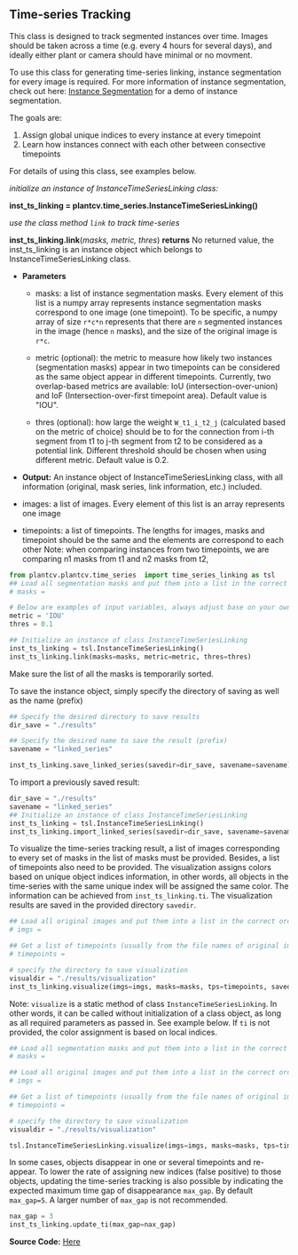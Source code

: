## Time-series Tracking

This class is designed to track segmented instances over time. Images should be taken across a time (e.g. every 4 hours 
for several days), and ideally either plant or camera should have minimal or no movment. 

To use this class for generating time-series linking, instance segmentation for every image is required. For more 
information of instance segmentation, check out here: [Instance Segmentation](instance_segmentation_tutorial.md) for 
a demo of instance segmentation.
 
The goals are:
1) Assign global unique indices to every instance at every timepoint
2) Learn how instances connect with each other between consective timepoints

For details of using this class, see examples below.

*initialize an instance of InstanceTimeSeriesLinking class:* 

**inst_ts_linking = plantcv.time_series.InstanceTimeSeriesLinking()**

*use the class method `link` to track time-series*

**inst_ts_linking.link**(*masks, metric, thres*)
**returns** No returned value, the inst_ts_linking is an instance object which belongs to InstanceTimeSeriesLinking class. 

- **Parameters**
    - masks: a list of instance segmentation masks. Every element of this list is a numpy array represents instance 
      segmentation masks correspond to one image (one timepoint). To be specific, a numpy array of size `r*c*n` represents 
      that there are `n` segmented instances in the image (hence `n` masks), and the size of the original image is `r*c`.

    - metric (optional): the metric to measure how likely two instances (segmentation masks) appear in two timepoints 
      can be considered as the same object appear in different timepoints. Currently, two overlap-based metrics are 
      available: IoU (intersection-over-union) and IoF (Intersection-over-first timepoint area). 
      Default value is "IOU".

    - thres (optional): how large the weight `W_t1_i_t2_j` (calculated based on the metric of choice) should be to for the 
      connection from i-th segment from t1 to j-th segment from t2 to be considered as a potential link. 
      Different threshold should be chosen when using different metric. Default value is 0.2.

- **Output:**
        An instance object of InstanceTimeSeriesLinking class, with all information (original, mask series, link information, etc.) included.   
    
- images: a list of images. Every element of this list is an array represents one image
- timepoints: a list of timepoints. The lengths for images, masks and timepoint should be the same and the elements are correspond to each other
Note: when comparing instances from two timepoints, we are comparing n1 masks from t1 and n2 masks from t2, 


```python
from plantcv.plantcv.time_series  import time_series_linking as tsl
## Load all segmentation masks and put them into a list in the correct order here
# masks = 

# Below are examples of input variables, always adjust base on your own application. 
metric = 'IOU'
thres = 0.1

## Initialize an instance of class InstanceTimeSeriesLinking
inst_ts_linking = tsl.InstanceTimeSeriesLinking()
inst_ts_linking.link(masks=masks, metric=metric, thres=thres)
```
Make sure the list of all the masks is temporarily sorted. 

To save the instance object, simply specify the directory of saving as well as the name (prefix)
```python
## Specify the desired directory to save results
dir_save = "./results"

## Specify the desired name to save the result (prefix)
savename = "linked_series"

inst_ts_linking.save_linked_series(savedir=dir_save, savename=savename)
```

To import a previously saved result:
```python
dir_save = "./results"
savename = "linked_series"
## Initialize an instance of class InstanceTimeSeriesLinking
inst_ts_linking = tsl.InstanceTimeSeriesLinking()
inst_ts_linking.import_linked_series(savedir=dir_save, savename=savename)
```

To visualize the time-series tracking result, a list of images corresponding to every set of masks in the list of masks 
must be provided. Besides, a list of timepoints also need to be provided.
The visualization assigns colors based on unique object indices information, in other words, all objects in the time-series 
with the same unique index will be assigned the same color.
The information can be achieved from `inst_ts_linking.ti`.
The visualization results are saved in the provided directory `savedir`.
```python
## Load all original images and put them into a list in the correct order here (same order as masks)
# imgs = 

## Get a list of timepoints (usually from the file names of original images)
# timepoints = 

# specify the directory to save visualization
visualdir = "./results/visualization"
inst_ts_linking.visualize(imgs=imgs, masks=masks, tps=timepoints, savedir=visualdir, ti=inst_ts_linking.ti, color_all=None)
```
Note: `visualize` is a static method of class `InstanceTimeSeriesLinking`. In other words, it can be called without initialization 
of a class object, as long as all required parameters as passed in. See example below. If `ti` is not provided, the color 
assignment is based on local indices.
```python
## Load all segmentation masks and put them into a list in the correct order here
# masks = 

## Load all original images and put them into a list in the correct order here (same order as masks)
# imgs = 

## Get a list of timepoints (usually from the file names of original images)
# timepoints = 

# specify the directory to save visualization
visualdir = "./results/visualization"

tsl.InstanceTimeSeriesLinking.visualize(imgs=imgs, masks=masks, tps=timepoints, savedir=visualdir)
```

In some cases, objects disappear in one or several timepoints and re-appear. To lower the rate of assigning new indices
(false positive) to those objects, updating the time-series tracking is also possible by indicating the expected maximum 
time gap of disappearance `max_gap`. By default `max_gap=5`. A larger number of `max_gap` is not recommended. 

```python
nax_gap = 3
inst_ts_linking.update_ti(max_gap=nax_gap)
```

**Source Code:** [Here](https://github.com/danforthcenter/plantcv/blob/master/plantcv/plantcv/time_series/time_series_linking.py)

<!--
You will get two sets of results: those end with "_old" are results before updating; others are final results.
1. {}.pkl (or {}_old.pkl): an "InstanceTimeSeriesLinking" class instance, with all the information included: time points, original images, instance segmentation masks, etc. The filename is specified by user. 
2. {}.csv (or {}_old.csv): a csv file includes the linking series information (every row in the table is a unique instance throughtout time).
3. link_info.csv (or {}_old.csv): a csv file includes the linking information.
4. a folder called "visualization" ("visualization_old"), which contains 3 subfolders:

    1) a folder call "visualization 1", which contains 1st set of visualization
        In this set of visualization, the instance segmentation masks are applied to original images, so that there is only 1 leaf in every image. 
        Naming convention for the saving names of the result:
        
        {}_{}-{}-{}-{}_{}.png
            1st digit: unique identifier of the leaf
            2nd digit: time of first emergence of the leaf
            3rd digut: leaf index when it first emerges
            4rd digit: current time point
            5th digit: current leaf index
            6th digit: original image name
    This set of visualization is designed for shape analysis by easily applying plantcv workflow. 

    2) a folder called "visualization 2", which contains 2nd set of visualization
        This set of visualization show results with an alpha channel, such that we can see the main leaf in the original image, with other parts being half transparent
        There are several subfolders, the number of subfolders depends on the number of "new leaves" in total
        Every subfolder is a "new leaf". Naming convention for folder names:
        
        Folder name: {}_{}-{}
            1st digit: unique identifier of the leaf
            2nd digit: time of first emergence of the leaf
            3rd digut: leaf index when it first emerges
            Inside every folder, images of leaves with names same as original image names are contained.
    This set of visualization is designed for making videos to track the growth of every single leaf. Images inside a folder are supposed to represent for the save leaf. So simply using all images inside one folder and sort them by name in an ascending manner would create a video showing how this leaf grows. 

    3) a folder called "visualization 3", which containes 3rd set of visualization 
        This set of visualization show results with bounding boxes. In every image, different leaves are show in bounding boxes with different colors. 
        Naming convention: 
        
        {}-visual.png
        The original image name is inside the {}.
    This set of visualization is designed for making time-lapse videos of segmentation shown with bounding boxes. With the instance labels re-assigned such that one label represents one leaf across the whole time, we would observe that every leaf is represented by a specific color across the whold time period.             
It is always a good practice to check the quality of instance segmentation before running time_series_linking. One way to check the instance segmentation is to make a time-lapse video with your instance segmentation result shown in bounding boxes. To make time-lapse videos, you will need video editing softwares, e.g. imovie. An example is shown below. Notice that in almost all cases, you would observe that the colors for the same leaf change during the time. That is due to the random assignment of labels. You can later compare this time lapse video to that generate after all labels re-assigned by running time_series_linking function. 

Instead of making a video, another way to check the quality of instance segmentation is by checking the segmented image one by one.

<iframe src="https://player.vimeo.com/video/434385132" width="640" height="480" frameborder="0" allow="autoplay; fullscreen" allowfullscreen></iframe>

```python
from plantcv import plantcv as pcv
# Below are examples of input variables, always adjust base on your own application. 
inst_ts_linking = InstanceTimeSeriesLinking(images, masks, timepoints, logic, thres, name_sub)
inst_ts_linking(save_dir, visualdir_, visualdir, savename_, savename, csvname_, csvname)
```
When it finished, you can go ahead and check the saved result. If you are not sure where the results are saved, you can type:
```inst_ts_linking.savedir```
in a cell to print out the saving directory.

You can also type ```inst_ts_linking.link_series``` in a cell to print linking information on the screen for a quick check.

Now that we have the linking results saved, we can have some analysis based on them. There are 3 suggested analysis described as below:

1. Analysing shapes:
    Create a workflow and use the PlantCV analyze_object function to traverse all images inside the 1st visualization folder. 

2. Making time-lapse videos to visualize the growth of every leaf.
You have two options of making time-lapse videos: using video editing software (e.g. iMovie) or using the PlantCV tool.
    - Generate time-lapse video using video editing software:
    
        Direct yourself to the visualization folder, and go into 'visualization2'. Every folder represents for a leaf. Include all images for one leaf in a video project, sort them by name in an ascending order, and generate a time-lapse video. 
        Here is an example of time-lapse of one leaf: 

        <iframe src="https://player.vimeo.com/video/434378499" width="640" height="360" frameborder="0" allow="autoplay; fullscreen" allowfullscreen></iframe>
        <p><a href="https://vimeo.com/434378499">growth of plant focusing on single leaf</a> from <a href="https://vimeo.com/user118465122">Hudanyun Sheng</a> on <a href="https://vimeo.com">Vimeo</a>.</p>
    
    - There is also a PlantCV tool that is able to automatically generate and save time-lapse videos. Check here for the usage. The example code is provided at the end of this documentation. 
    
3. Making a time-lapse video to visualize the growth of the plant by showing the segmentation in bounding boxes, with the same leaf always shown with the same color. Direct yourself to "visualization 3" folder and include all images to a video project, sort them by name in an ascending order, and generate a time-lapse video. 
An example of time-lapse video with visualization shown in bounding boxes is shown below. When compare to the video made of instance segmentation, result, you will observe that now every leaf is represented by the same color all the time, which means the label re-assignemnt is successful.

    <iframe src="https://player.vimeo.com/video/434158572" width="640" height="360" frameborder="0" allow="autoplay; fullscreen" allowfullscreen></iframe>
```python
## Videos generated using the 2nd set of visualization
# The directory of the 2nd set of visualization
from plantcv import plantcv as pcv
path_visual2 = os.path.join(Plant.visualdir, 'visualization2')

# Getting subfolders of the 2nd set of visualization
sub_folders  = [x[0] for x in os.walk(path_visual2)][1:]

# You are also to change this to your desired saving directory of the video. By default it will be saved in the same directory of the 2nd set of visualization.
path_video   = path_visual2

print('\n Saving videos for 2nd set of visualization.')
for sub_f in sub_folders:
    name_video     = os.path.split(sub_f)[1] # name of the videos are set to be same as the name of subfolders (i.e. the "identifier" of leaves)  
    pcv.visualize.time_lapse_video(img_directory=sub_f, suffix_img=Plant.ext, name_video=name_video, path_video=path_video, display='off')
print('\nfinished')

## Videos generated using the 3rd set of visualization
# The directory of the 3rd set of visualization
path_visual3 = os.path.join(Plant.visualdir, 'visualization3')
print('\n Saving videos for 3rd set of visualization.')

# You are free to change the name of the video to your desired ones
name_video_3 = 'visualization_w_bounding_box'

# You are free to change this to your desired saving directory of the video. By default it will be save in the same directory of visualization.
path_video_3 = Plant.visualdir
pcv.visualize.time_lapse_video(img_directory=path_visual3, suffix_img=Plant.ext, name_video=name_video_3, path_video=path_video_3, display='on')
```

You might have noticed that to use the method described above, you will have to get data prepared, i.e. the images should be in a list and the masks should be in a list of same lenghth. 
Both of them should be sorted chronologically. You can absolutely do this, and it is not hard to do, but alternatively, you are also welcome to use another class, which is a wrapper, by which 
you would only need to provide directories, and conditions for time points. 
InstanceTSLinkingWrapper(object):

**inst_ts_link_wrapper = plantcv.time_series.InstanceTSLinkingWrapper**(*dir_save, savename*)
**inst_ts_link = inst_ts_link_wrapper**(*dir_img, dir_seg, pattern_dt, time_cond, logic, thres, name_sub, suffix, suffix_seg*)
**returns** An instance which belongs to InstanceTimeSeriesLinking class. 

- **Parameters for initialization:**
    - dir_save: the desired directory to save the results
    Note: under the user specified saving directory, a new folder named after the date and time (format: YYYY-MM-DD-HH-mm) the function runs will be created to save results.    
    - savename: the desired name to save the result

Once you get the class object initialized, it is callable, which means it is a callable function itself so that you can get the linking result by running the 2nd line of code presented above. 
- **Parameters to call functions:**
    - dir_img: directory of original images
    - dir_seg: directory of segmentation results
    - pattern_dt: the pattern of date and time part in original file names, dafault value '\d{4}-\d{2}-\d{2}-\d{2}-\d{2}' which represents YYYY-MM-DD-hh-mm. 
    - time_cond: condition of data used, indicated by list of times, e.g. time_cond = ['08-05', '15-05'] represents for including data collected at 8:05am and 3:05pm everyday in this experiment. Make sure the format of date matches the pattern-datetime.
    - logic: the logic used in linking. Segments from different timepoints are believed to be the same instance appeared in different timepoints based on either their IOU (intersection-over-union) or IOS (Intersection-over-self_area)
      If the value is larger than the threshold, they will be connected. The logic can be either "IOU" or "IOS". "IOS" is recommended. 
    - thres: threshold used in the linking logic as mentioned above. For "IOS" it is recommended to start with a threshod of 0.2.
    - name_sub: name of the main subject we care about. By default name_sub = 'instance', which means the instances we care about in images are called "instance". Other examples can be "leaf" which means that we call one instance in images a "leaf".
    - suffix: the suffix of original images, make sure all images having the same suffix, e.g. suffix='.jpg' or suffix='-img8.jpg'. Make sure all the images desired having the same suffix pattern. By default ".jpg"
    - suffix_seg: the suffix of segmentation results, make sure all segmentation results having the same suffix. By default '.pkl'
    
```python
from plantcv import plantcv as pcv
# Below are examples of input variables, always adjust base on your own application. 
## Specify the desired directory to save results
dir_save = '/shares/mgehan_share/hsheng/projects/maskRCNN/results/output_10.1.9.214_wtCol_512/index12/2020-08-24-07-29/time_series_linking'

## Specify the desired name to save the result (prefix)
savename = 'linked_series'

## Initialize and instance of class InstanceTSLinkingWrapper
inst_ts_linking_wrap = InstanceTSLinkingWrapper(dir_save=path_save, savename=name_series)

## Specify the directory of original image
dir_img          = '/shares/mgehan_share/acasto/auto_crop/output_10.1.9.214_wtCol_512'
## Specify the directory of instance segmentation result 
dir_seg = '/shares/mgehan_share/hsheng/projects/maskRCNN/results/output_10.1.9.214_wtCol_512/index12/2020-08-24-07-29/segmentation/updated'
## Specify the date-time pattern of original image names
pattern_dt = '\d{4}-\d{2}-\d{2}-\d{2}-\d{2}' # YYYY-MM-DD-hh-mm
## Specify the desired time point to include in to the analysis
time_cond = ['08-05', '11-05', '17-05', '21-05'] 
## Specify the linking logic and threshold
logic = 'IOS'
thres = 0.2
## Specify the main subject
name_sub = 'leaf'
## Specify the common suffix of interested original images
suffix   = '-img12.jpg'
## Specify the common suffix of interested segmentation result
suffix_seg = '.pkl'

inst_ts_linking = pcv.time_series.inst_ts_linking_wrap(dir_img, dir_seg, pattern_dt, time_cond, logic, thres, name_sub, suffix, suffix_seg)
```
All the analysis for the results are same to what described above.
-->





